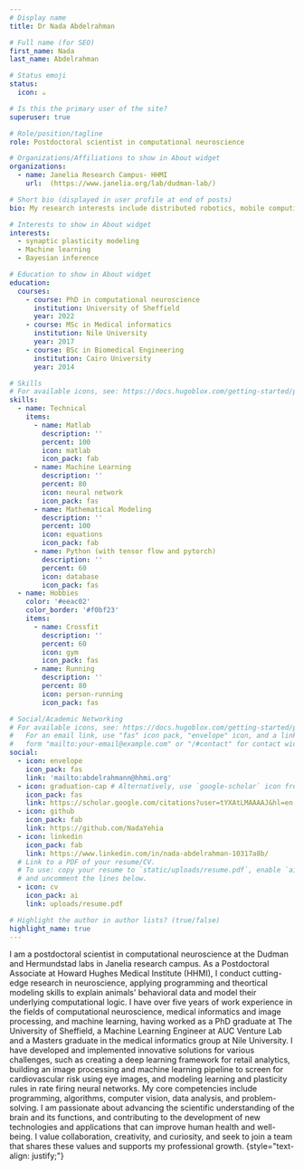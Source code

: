 ```yaml
---
# Display name
title: Dr Nada Abdelrahman

# Full name (for SEO)
first_name: Nada
last_name: Abdelrahman

# Status emoji
status:
  icon: ☕️

# Is this the primary user of the site?
superuser: true

# Role/position/tagline
role: Postdoctoral scientist in computational neuroscience

# Organizations/Affiliations to show in About widget
organizations:
  - name: Janelia Research Campus- HHMI
    url:  (https://www.janelia.org/lab/dudman-lab/)

# Short bio (displayed in user profile at end of posts)
bio: My research interests include distributed robotics, mobile computing and programmable matter.

# Interests to show in About widget
interests:
  - synaptic plasticity modeling
  - Machine learning
  - Bayesian inference

# Education to show in About widget
education:
  courses:
    - course: PhD in computational neuroscience
      institution: University of Sheffield
      year: 2022
    - course: MSc in Medical informatics
      institution: Nile University
      year: 2017
    - course: BSc in Biomedical Engineering
      institution: Cairo University
      year: 2014

# Skills
# For available icons, see: https://docs.hugoblox.com/getting-started/page-builder/#icons
skills:
  - name: Technical
    items:
      - name: Matlab
        description: ''
        percent: 100
        icon: matlab
        icon_pack: fab
      - name: Machine Learning
        description: ''
        percent: 80
        icon: neural network
        icon_pack: fas
      - name: Mathematical Modeling
        description: ''
        percent: 100
        icon: equations
        icon_pack: fab    
      - name: Python (with tensor flow and pytorch)
        description: ''
        percent: 60
        icon: database
        icon_pack: fas
  - name: Hobbies
    color: '#eeac02'
    color_border: '#f0bf23'
    items:
      - name: Crossfit
        description: ''
        percent: 60
        icon: gym
        icon_pack: fas
      - name: Running
        description: ''
        percent: 80
        icon: person-running
        icon_pack: fas

# Social/Academic Networking
# For available icons, see: https://docs.hugoblox.com/getting-started/page-builder/#icons
#   For an email link, use "fas" icon pack, "envelope" icon, and a link in the
#   form "mailto:your-email@example.com" or "/#contact" for contact widget.
social:
  - icon: envelope
    icon_pack: fas
    link: 'mailto:abdelrahmann@hhmi.org'
  - icon: graduation-cap # Alternatively, use `google-scholar` icon from `ai` icon pack
    icon_pack: fas
    link: https://scholar.google.com/citations?user=tYXAtLMAAAAJ&hl=en
  - icon: github
    icon_pack: fab
    link: https://github.com/NadaYehia
  - icon: linkedin
    icon_pack: fab
    link: https://www.linkedin.com/in/nada-abdelrahman-10317a8b/
  # Link to a PDF of your resume/CV.
  # To use: copy your resume to `static/uploads/resume.pdf`, enable `ai` icons in `params.yaml`,
  # and uncomment the lines below.
  - icon: cv
    icon_pack: ai
    link: uploads/resume.pdf

# Highlight the author in author lists? (true/false)
highlight_name: true
---
```


I am a postdoctoral scientist in computational neuroscience at the Dudman and Hermundstad labs in Janelia research campus. As a Postdoctoral Associate at Howard Hughes Medical Institute (HHMI), I conduct cutting-edge research in neuroscience, applying programming and theortical modeling skills to explain animals' behavioral data and model their underlying computational logic. I have over five years of work experience in the fields of computational neuroscience, medical informatics and image processing, and machine learning, having worked as a PhD graduate at The University of Sheffield, a Machine Learning Engineer at AUC Venture Lab and a Masters graduate in the medical informatics group at Nile University. I have developed and implemented innovative solutions for various challenges, such as creating a deep learning framework for retail analytics, building an image processing and machine learning pipeline to screen for cardiovascular risk using eye images, and modeling learning and plasticity rules in rate firing neural networks. My core competencies include programming, algorithms, computer vision, data analysis, and problem-solving. I am passionate about advancing the scientific understanding of the brain and its functions, and contributing to the development of new technologies and applications that can improve human health and well-being. I value collaboration, creativity, and curiosity, and seek to join a team that shares these values and supports my professional growth.
{style="text-align: justify;"}
